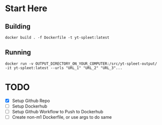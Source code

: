# Start Here

## Building

`docker build . -f Dockerfile -t yt-spleet:latest`

## Running

`docker run -v OUTPUT_DIRECTORY_ON_YOUR_COMPUTER:/src/yt-spleet-output/ -it yt-spleet:latest --urls "URL_1" "URL_2" "URL_3"...`

# TODO

- [x] Setup Github Repo
- [ ] Setup Dockerhub
- [ ] Setup Github Workflow to Push to Dockerhub
- [ ] Create non-m1 Dockerfile, or use args to do same
